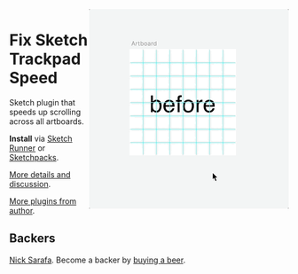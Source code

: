 <img src="gif.gif" align="right">

# Fix Sketch Trackpad Speed

Sketch plugin that speeds up scrolling across all artboards.

**Install** via [Sketch Runner](http://sketchrunner.com) or [Sketchpacks](https://sketchpacks.com/pravdomil/FixSketchTrackpadSpeed).

[More details and discussion](http://sketchplugins.com/d/481-mscontentdrawview-scrollwheelscroll-and-calculating-sketch-viewport).

[More plugins from author](https://pravdomil.com/#sketch).

## Backers
[Nick Sarafa](https://github.com/nsarafa). Become a backer by [buying a beer](https://www.paypal.com/cgi-bin/webscr?cmd=_s-xclick&hosted_button_id=BCL2X3AFQBAP2&item_name=Fix%20Sketch%20Trackpad%20Speed%20Beer).
